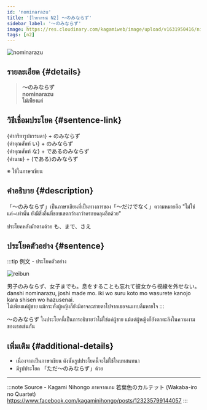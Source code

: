 ```yaml
---
id: 'nominarazu'
title: '[ไวยากรณ์ N2] 〜のみならず'
sidebar_label: '〜のみならず'
image: https://res.cloudinary.com/kagamiweb/image/upload/v1631950416/nihongo/grammar/n2/reibun/nominarazu.jpg
tags: [n2]
---
```


![nominarazu](https://res.cloudinary.com/kagamiweb/image/upload/v1631625613/nihongo/grammar/n2/nominarazu.png)

## รายละเอียด {#details}

> **〜のみならず**  
> **nominarazu**  
> **ไม่เพียงแค่**

## วิธีเชื่อมประโยค {#sentence-link}

{คำกริยารูปธรรมดา} + のみならず  
{คำคุณศัพท์ い} + のみならず  
{คำคุณศัพท์ な} + であるのみならず  
{คำนาม} + (である)のみならず  

※ ใช้ในภาษาเขียน

## คำอธิบาย {#description}

「〜のみならず」เป็นภาษาเขียนที่เป็นทางการของ「〜だけでなく」ความหมายคือ "ไม่ใช่แค่~เท่านั้น ยังมีสิ่งอื่นที่ขอบเขตกว้างกว่าครอบคลุมอีกด้วย"

ประโยคหลังมักตามด้วย も、まで、さえ

## ประโยคตัวอย่าง {#sentence}

:::tip 例文 - ประโยคตัวอย่าง

![reibun](https://res.cloudinary.com/kagamiweb/image/upload/v1631950416/nihongo/grammar/n2/reibun/nominarazu.jpg)

男子のみならず、女子までも。息をすることも忘れて彼女から視線を外せない。  
danshi nominarazu, joshi made mo. iki wo suru koto mo wasurete kanojo kara shisen wo hazusenai.  
ไม่เพียงแค่ผู้ชาย แม้กระทั่งผู้หญิงก็ยังมิอาจละสายตาไปจากเธอจนแทบลืมหายใจ
:::

〜のみならず ในประโยคนี้เป็นการอธิบายว่าไม่ใช่แค่ผู้ชาย แม้แต่ผู้หญิงก็ยังตกตะลึงในความงามของเธอเช่นกัน

## เพิ่มเติม {#additional-details}

- เนื่องจากเป็นภาษาเขียน ดังนั้นรูปประโยคนี้จะไม่ใช้ในบทสนทนา
- มีรูปประโยค 「ただ〜のみならず」ด้วย

---
:::note Source - Kagami Nihongo
ภาพจากเกม 若葉色のカルテット (Wakaba-iro no Quartet)  
https://www.facebook.com/kagaminihongo/posts/123235799144057
:::